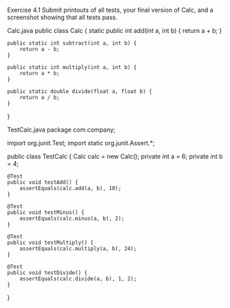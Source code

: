 Exercise 4.1
Submit printouts of all tests, your final version of Calc, and a screenshot showing that all tests pass.
	
Calc.java
public class Calc {
    static public int add(int a, int b) {
        return a + b;
    }

    public static int subtract(int a, int b) {
        return a - b;
    }

    public static int multiply(int a, int b) {
        return a * b;
    }

    public static double divide(float a, float b) {
        return a / b;
    }
}
	
TestCalc.java
package com.company;

import org.junit.Test;
import static org.junit.Assert.*;

public class TestCalc {
    Calc calc = new Calc();
    private int a = 6;
    private int b = 4;

    @Test
    public void testAdd() {
        assertEquals(calc.add(a, b), 10);
    }

    @Test
    public void testMinus() {
        assertEquals(calc.minus(a, b), 2);
    }

    @Test
    public void testMultiply() {
        assertEquals(calc.multiply(a, b), 24);
    }

    @Test
    public void testDivide() {
        assertEquals(calc.divide(a, b), 1, 2);
    }
}